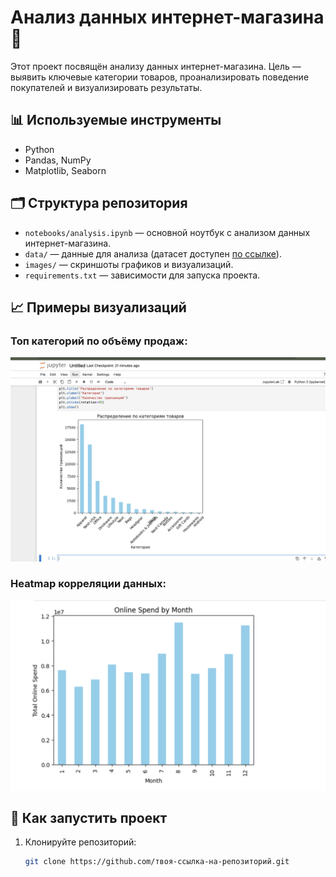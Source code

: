 # Анализ данных интернет-магазина 🛒

Этот проект посвящён анализу данных интернет-магазина. Цель — выявить ключевые категории товаров, проанализировать поведение покупателей и визуализировать результаты.  

## 📊 Используемые инструменты
- Python
- Pandas, NumPy
- Matplotlib, Seaborn

## 🗂️ Структура репозитория
- `notebooks/analysis.ipynb` — основной ноутбук с анализом данных интернет-магазина.
- `data/` — данные для анализа (датасет доступен [по ссылке](https://www.kaggle.com/datasets/jacksondivakarr/online-shopping-dataset)).
- `images/` — скриншоты графиков и визуализаций.
- `requirements.txt` — зависимости для запуска проекта.

## 📈 Примеры визуализаций
### Топ категорий по объёму продаж:
![Пример графика](categoris.png)

### Heatmap корреляции данных:
![Пример графика](corelacia.png)

## 🚀 Как запустить проект
1. Клонируйте репозиторий:
   ```bash
   git clone https://github.com/твоя-ссылка-на-репозиторий.git
